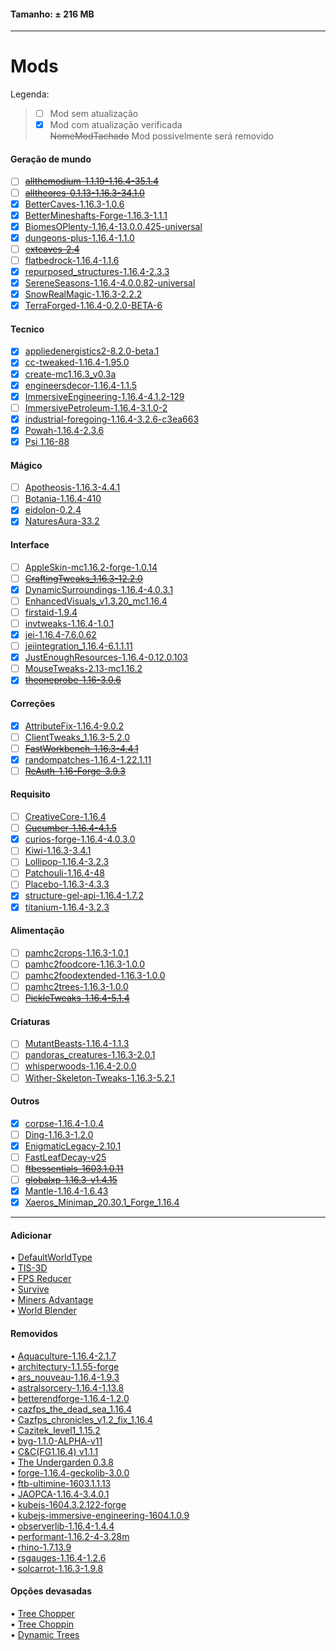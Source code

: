 #### Tamanho: ± 216 MB  
  
---  
  
# Mods  
   Legenda:  
> - [ ] Mod sem atualização  
> - [x] Mod com atualização verificada  
> ~~NomeModTachado~~ Mod possivelmente será removido  
  
#### Geração de mundo
- [ ] ~~[allthemodium-1.1.19-1.16.4-35.1.4](https://www.curseforge.com/minecraft/mc-mods/allthemodium)~~  
- [ ] ~~[alltheores-0.1.13-1.16.3-34.1.0](https://www.curseforge.com/minecraft/mc-mods/ato)~~  
- [x] [BetterCaves-1.16.3-1.0.6](https://www.curseforge.com/minecraft/mc-mods/yungs-better-caves)  
- [x] [BetterMineshafts-Forge-1.16.3-1.1.1](https://www.curseforge.com/minecraft/mc-mods/yungs-better-mineshafts-forge)  
- [x] [BiomesOPlenty-1.16.4-13.0.0.425-universal](https://www.curseforge.com/minecraft/mc-mods/biomes-o-plenty)   
- [x] [dungeons-plus-1.16.4-1.1.0](https://www.curseforge.com/minecraft/mc-mods/dungeons-plus)  
- [ ] ~~[extcaves-2.4](https://www.curseforge.com/minecraft/mc-mods/extended-caves)~~  
- [ ] [flatbedrock-1.16.4-1.1.6](https://www.curseforge.com/minecraft/mc-mods/flat-bedrock)  
- [x] [repurposed_structures-1.16.4-2.3.3](https://www.curseforge.com/minecraft/mc-mods/repurposed-structures)  
- [x] [SereneSeasons-1.16.4-4.0.0.82-universal](https://www.curseforge.com/minecraft/mc-mods/Serene-Seasons)  
- [x] [SnowRealMagic-1.16.3-2.2.2](https://www.curseforge.com/minecraft/mc-mods/Snow-Real-Magic)  
- [x] [TerraForged-1.16.4-0.2.0-BETA-6](https://www.curseforge.com/minecraft/mc-mods/terraforged)  
  
#### Tecnico
- [x] [appliedenergistics2-8.2.0-beta.1](https://www.curseforge.com/minecraft/mc-mods/applied-energistics-2)  
- [x] [cc-tweaked-1.16.4-1.95.0](https://www.curseforge.com/minecraft/mc-mods/cc-tweaked)  
- [x] [create-mc1.16.3_v0.3a](https://www.curseforge.com/minecraft/mc-mods/create)  
- [x] [engineersdecor-1.16.4-1.1.5](https://www.curseforge.com/minecraft/mc-mods/engineers-decor)  
- [x] [ImmersiveEngineering-1.16.4-4.1.2-129](https://www.curseforge.com/minecraft/mc-mods/Immersive-Engineering)  
- [ ] [ImmersivePetroleum-1.16.4-3.1.0-2](https://www.curseforge.com/minecraft/mc-mods/Immersive-Petroleum)  
- [x] [industrial-foregoing-1.16.4-3.2.6-c3ea663](https://www.curseforge.com/minecraft/mc-mods/industrial-foregoing)  
- [x] [Powah-1.16.4-2.3.6](https://www.curseforge.com/minecraft/mc-mods/Powah)  
- [x] [Psi 1.16-88](https://www.curseforge.com/minecraft/mc-mods/Psi)  
  
#### Mágico
- [ ] [Apotheosis-1.16.3-4.4.1](https://www.curseforge.com/minecraft/mc-mods/apotheosis)  
- [ ] [Botania-1.16.4-410](https://www.curseforge.com/minecraft/mc-mods/botania)  
- [x] [eidolon-0.2.4](https://www.curseforge.com/minecraft/mc-mods/eidolon)  
- [x] [NaturesAura-33.2](https://www.curseforge.com/minecraft/mc-mods/Natures-Aura)  
  
#### Interface
- [ ] [AppleSkin-mc1.16.2-forge-1.0.14](https://www.curseforge.com/minecraft/mc-mods/AppleSkin)  
- [ ] ~~[CraftingTweaks_1.16.3-12.2.0](https://www.curseforge.com/minecraft/mc-mods/crafting-tweaks)~~  
- [x] [DynamicSurroundings-1.16.4-4.0.3.1](https://www.curseforge.com/minecraft/mc-mods/Dynamic-Surroundings)  
- [ ] [EnhancedVisuals_v1.3.20_mc1.16.4](https://www.curseforge.com/minecraft/mc-mods/EnhancedVisuals)  
- [ ] [firstaid-1.9.4](https://www.curseforge.com/minecraft/mc-mods/first-aid)  
- [ ] [invtweaks-1.16.4-1.0.1](https://www.curseforge.com/minecraft/mc-mods/inventory-tweaks-renewed)  
- [x] [jei-1.16.4-7.6.0.62](https://www.curseforge.com/minecraft/mc-mods/jei)  
- [ ] [jeiintegration_1.16.4-6.1.1.11](https://www.curseforge.com/minecraft/mc-mods/jei-integration)  
- [x] [JustEnoughResources-1.16.4-0.12.0.103](https://www.curseforge.com/minecraft/mc-mods/just-enough-resources-jer)  
- [ ] [MouseTweaks-2.13-mc1.16.2](https://www.curseforge.com/minecraft/mc-mods/Mouse-Tweaks)  
- [x] ~~[theoneprobe-1.16-3.0.6](https://www.curseforge.com/minecraft/mc-mods/the-one-probe)~~ 
  
#### Correções
- [x] [AttributeFix-1.16.4-9.0.2](https://www.curseforge.com/minecraft/mc-mods/AttributeFix)  
- [ ] [ClientTweaks_1.16.3-5.2.0](https://www.curseforge.com/minecraft/mc-mods/Client-Tweaks)  
- [ ] ~~[FastWorkbench-1.16.3-4.4.1](https://www.curseforge.com/minecraft/mc-mods/fastworkbench)~~  
- [x] [randompatches-1.16.4-1.22.1.11](https://www.curseforge.com/minecraft/mc-mods/randompatches-forge)  
- [ ] ~~[ReAuth-1.16-Forge-3.9.3](https://www.curseforge.com/minecraft/mc-mods/ReAuth)~~  
  
#### Requisito
- [ ] [CreativeCore-1.16.4](https://www.curseforge.com/minecraft/mc-mods/CreativeCore)  
- [ ] ~~[Cucumber-1.16.4-4.1.5](https://www.curseforge.com/minecraft/mc-mods/Cucumber)~~  
- [x] [curios-forge-1.16.4-4.0.3.0](https://www.curseforge.com/minecraft/mc-mods/curios)  
- [ ] [Kiwi-1.16.3-3.4.1](https://www.curseforge.com/minecraft/mc-mods/Kiwi)  
- [ ] [Lollipop-1.16.4-3.2.3](https://www.curseforge.com/minecraft/mc-mods/Lollipop) 
- [ ] [Patchouli-1.16.4-48](https://www.curseforge.com/minecraft/mc-mods/Patchouli)  
- [ ] [Placebo-1.16.3-4.3.3](https://www.curseforge.com/minecraft/mc-mods/Placebo)  
- [x] [structure-gel-api-1.16.4-1.7.2](https://www.curseforge.com/minecraft/mc-mods/structure-gel-api)  
- [x] [titanium-1.16.4-3.2.3](https://www.curseforge.com/minecraft/mc-mods/titanium)  
  
#### Alimentação
- [ ] [pamhc2crops-1.16.3-1.0.1](https://www.curseforge.com/minecraft/mc-mods/pams-harvestcraft-2-crops)  
- [ ] [pamhc2foodcore-1.16.3-1.0.0](https://www.curseforge.com/minecraft/mc-mods/pams-harvestcraft-2-food-core)  
- [ ] [pamhc2foodextended-1.16.3-1.0.0](https://www.curseforge.com/minecraft/mc-mods/pams-harvestcraft-2-food-extended)  
- [ ] [pamhc2trees-1.16.3-1.0.0](https://www.curseforge.com/minecraft/mc-mods/pams-harvestcraft-2-trees)  
- [ ] ~~[PickleTweaks-1.16.4-5.1.4](https://www.curseforge.com/minecraft/mc-mods/Pickle-Tweaks)~~  
  
#### Criaturas
- [ ] [MutantBeasts-1.16.4-1.1.3](https://www.curseforge.com/minecraft/mc-mods/Mutant-Beasts)  
- [ ] [pandoras_creatures-1.16.3-2.0.1](https://www.curseforge.com/minecraft/mc-mods/pandoras-creatures)  
- [ ] [whisperwoods-1.16.4-2.0.0](https://www.curseforge.com/minecraft/mc-mods/whisperwoods)  
- [ ] [Wither-Skeleton-Tweaks-1.16.3-5.2.1](https://www.curseforge.com/minecraft/mc-mods/Wither-Skeleton-Tweaks)  
  
#### Outros
- [x] [corpse-1.16.4-1.0.4](https://www.curseforge.com/minecraft/mc-mods/corpse)  
- [ ] [Ding-1.16.3-1.2.0](https://www.curseforge.com/minecraft/mc-mods/Ding)  
- [x] [EnigmaticLegacy-2.10.1](https://www.curseforge.com/minecraft/mc-mods/Enigmatic-Legacy)  
- [ ] [FastLeafDecay-v25](https://www.curseforge.com/minecraft/mc-mods/fast-leaf-decay)  
- [ ] ~~[ftbessentials-1603.1.0.11](https://www.curseforge.com/minecraft/mc-mods/ftb-essentials)~~  
- [ ] ~~[globalxp-1.16.3-v1.4.15](https://www.curseforge.com/minecraft/mc-mods/global-xp)~~  
- [x] [Mantle-1.16.4-1.6.43](https://www.curseforge.com/minecraft/mc-mods/Mantle)  
- [x] [Xaeros_Minimap_20.30.1_Forge_1.16.4](https://www.curseforge.com/minecraft/mc-mods/Xaeros-Minimap)  
  
---  
  
#### Adicionar  
• [DefaultWorldType](https://www.curseforge.com/minecraft/mc-mods/defaultworldtype)  
• [TIS-3D](https://www.curseforge.com/minecraft/mc-mods/tis-3d)  
• [FPS Reducer](https://www.curseforge.com/minecraft/mc-mods/fps-reducer)  
• [Survive](https://www.curseforge.com/minecraft/mc-mods/survive)  
• [Miners Advantage](https://www.curseforge.com/minecraft/mc-mods/minersadvantage)  
• [World Blender](https://www.curseforge.com/minecraft/mc-mods/worldblender)  
  
#### Removidos  
• [Aquaculture-1.16.4-2.1.7](https://www.curseforge.com/minecraft/mc-mods/aquaculture)  
• [architectury-1.1.55-forge](https://www.curseforge.com/minecraft/mc-mods/architectury-forge)  
• [ars_nouveau-1.16.4-1.9.3](https://www.curseforge.com/minecraft/mc-mods/ars-nouveau)  
• [astralsorcery-1.16.4-1.13.8](https://www.curseforge.com/minecraft/mc-mods/astral-sorcery)  
• [betterendforge-1.16.4-1.2.0](https://www.curseforge.com/minecraft/mc-mods/betterend-forge-port)  
• [cazfps_the_dead_sea_1.16.4](https://www.curseforge.com/minecraft/mc-mods/cazfps-the-dead-sea)  
• [Cazfps_chronicles_v1.2_fix_1.16.4](https://www.curseforge.com/minecraft/mc-mods/cazfps-chronicles)  
• [Cazitek_level1_1.15.2](https://www.curseforge.com/minecraft/mc-mods/cazitek-industry-by-cazfps)  
• [byg-1.1.0-ALPHA-v11](https://www.curseforge.com/minecraft/mc-mods/oh-the-biomes-youll-go)  
• [C&C(FG1.16.4) v1.1.1](https://www.curseforge.com/minecraft/mc-mods/caves-and-cliffs)  
• [The Undergarden 0.3.8](https://www.curseforge.com/minecraft/mc-mods/the-undergarden)  
• [forge-1.16.4-geckolib-3.0.0](https://www.curseforge.com/minecraft/mc-mods/geckolib)  
• [ftb-ultimine-1603.1.1.13](https://www.curseforge.com/minecraft/mc-mods/ftb-ultimine)  
• [JAOPCA-1.16.4-3.4.0.1](https://www.curseforge.com/minecraft/mc-mods/JAOPCA)  
• [kubejs-1604.3.2.122-forge](https://www.curseforge.com/minecraft/mc-mods/kubejs)  
• [kubejs-immersive-engineering-1604.1.0.9](https://www.curseforge.com/minecraft/mc-mods/kubejs-immersive-engineering)  
• [observerlib-1.16.4-1.4.4](https://www.curseforge.com/minecraft/mc-mods/observerlib)  
• [performant-1.16.2-4-3.28m](https://www.curseforge.com/minecraft/mc-mods/performant)  
• [rhino-1.7.13.9](https://www.curseforge.com/minecraft/mc-mods/rhino)  
• [rsgauges-1.16.4-1.2.6](https://www.curseforge.com/minecraft/mc-mods/redstone-gauges-and-switches)  
• [solcarrot-1.16.3-1.9.8](https://www.curseforge.com/minecraft/mc-mods/spice-of-life-carrot-edition)  
  
#### Opções devasadas  
• [Tree Chopper](https://www.curseforge.com/minecraft/mc-mods/tree-chopper)  
• [Tree Choppin](https://www.curseforge.com/minecraft/mc-mods/tree-choppin)  
• [Dynamic Trees](https://www.curseforge.com/minecraft/mc-mods/dynamictrees)  
  
